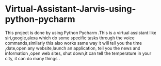 # Virtual-Assistant-Jarvis-using-python-pycharm
This project is done by using Python Pycharm .This is a virtual assistant like siri,google,alexa which do some specific tasks through the voice commands,similarly this also works same way  it will tell you the time ,date,open any website,launch an application, tell you the news and information ,open web sites, shut down,it can tell the temperature in your city, it can do many things .
